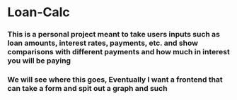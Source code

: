 # Loan-Calc
### This is a personal project meant to take users inputs such as loan amounts, interest rates, payments, etc. and show comparisons with different payments and how much in interest you will be paying
### We will see where this goes, Eventually I want a frontend that can take a form and spit out a graph and such